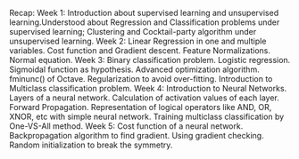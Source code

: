 Recap:
Week 1: Introduction about supervised learning and unsupervised learning.Understood about Regression and Classification problems under supervised learning; Clustering and Cocktail-party algorithm under unsupervised learning.
Week 2: Linear Regression in one and multiple variables. Cost function and Gradient descent. Feature Normalizations. Normal equation.
Week 3: Binary classification problem. Logistic regression. Sigmoidal function as hypothesis. Advanced optimization algorithm. fminunc() of Octave. Regularization to avoid over-fitting. Introduction to Multiclass classification problem.
Week 4: Introduction to Neural Networks. Layers of a neural network. Calculation of activation values of each layer. Forward Propagation. Representation of logical operators like AND, OR, XNOR, etc with simple neural network. Training multiclass classification by One-VS-All method.
Week 5: Cost function of a neural network. Backpropagation algorithm to find gradient. Using gradient checking. Random initialization to break the symmetry.
